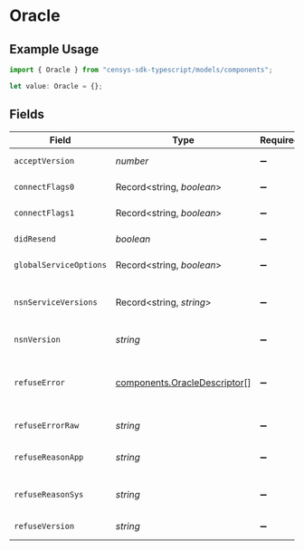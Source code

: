 # Oracle

## Example Usage

```typescript
import { Oracle } from "censys-sdk-typescript/models/components";

let value: Oracle = {};
```

## Fields

| Field                                                                                                                                                                                       | Type                                                                                                                                                                                        | Required                                                                                                                                                                                    | Description                                                                                                                                                                                 |
| ------------------------------------------------------------------------------------------------------------------------------------------------------------------------------------------- | ------------------------------------------------------------------------------------------------------------------------------------------------------------------------------------------- | ------------------------------------------------------------------------------------------------------------------------------------------------------------------------------------------- | ------------------------------------------------------------------------------------------------------------------------------------------------------------------------------------------- |
| `acceptVersion`                                                                                                                                                                             | *number*                                                                                                                                                                                    | :heavy_minus_sign:                                                                                                                                                                          | The version declared by the service when it accepts the handshake, if applicable.                                                                                                           |
| `connectFlags0`                                                                                                                                                                             | Record<string, *boolean*>                                                                                                                                                                   | :heavy_minus_sign:                                                                                                                                                                          | The first set of ConnectFlags returned in the Accept packet.                                                                                                                                |
| `connectFlags1`                                                                                                                                                                             | Record<string, *boolean*>                                                                                                                                                                   | :heavy_minus_sign:                                                                                                                                                                          | The second set of ConnectFlags returned in the Accept packet.                                                                                                                               |
| `didResend`                                                                                                                                                                                 | *boolean*                                                                                                                                                                                   | :heavy_minus_sign:                                                                                                                                                                          | Whether the server requested that the scanner resend its initial connection packet.                                                                                                         |
| `globalServiceOptions`                                                                                                                                                                      | Record<string, *boolean*>                                                                                                                                                                   | :heavy_minus_sign:                                                                                                                                                                          | Set of flags that the server returns in the Accept packet.                                                                                                                                  |
| `nsnServiceVersions`                                                                                                                                                                        | Record<string, *string*>                                                                                                                                                                    | :heavy_minus_sign:                                                                                                                                                                          | A map from the native Service Negotation service names to the ReleaseVersion (in dotted-decimal format) in that service packet.                                                             |
| `nsnVersion`                                                                                                                                                                                | *string*                                                                                                                                                                                    | :heavy_minus_sign:                                                                                                                                                                          | The version string in the root of the native service negotiation packet, if applicable.                                                                                                     |
| `refuseError`                                                                                                                                                                               | [components.OracleDescriptor](../../models/components/oracledescriptor.md)[]                                                                                                                | :heavy_minus_sign:                                                                                                                                                                          | The parsed descriptor returned by the server in the Refuse packet; it is empty if the server does not return a Refuse packet. The keys are strings like 'DESCRIPTION.ERROR_STACK.ERROR.CODE |
| `refuseErrorRaw`                                                                                                                                                                            | *string*                                                                                                                                                                                    | :heavy_minus_sign:                                                                                                                                                                          | The unparsed error received when the initial handshake is refused.                                                                                                                          |
| `refuseReasonApp`                                                                                                                                                                           | *string*                                                                                                                                                                                    | :heavy_minus_sign:                                                                                                                                                                          | The 'AppReason' returned by the server in the RefusePacket, as an 8-bit unsigned hex string.                                                                                                |
| `refuseReasonSys`                                                                                                                                                                           | *string*                                                                                                                                                                                    | :heavy_minus_sign:                                                                                                                                                                          | The 'SysReason' returned by the server in the RefusePacket, as an 8-bit unsigned hex string.                                                                                                |
| `refuseVersion`                                                                                                                                                                             | *string*                                                                                                                                                                                    | :heavy_minus_sign:                                                                                                                                                                          | The version declared by the service when it refuses the handshake, if applicable.                                                                                                           |